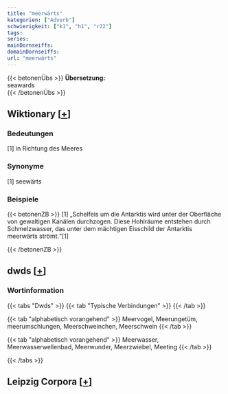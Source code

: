 ```yaml
---
title: "meerwärts"
kategorien: ["Adverb"]
schwierigkeit: ["k1", "h1", "r22"]
tags:
series:
mainDornseiffs:
domainDornseiffs:
url: "meerwärts"
---
```


{{< betonenÜbs >}}
**Übersetzung:**  
seawards  
{{< /betonenÜbs >}}

## Wiktionary [[+](https://de.wiktionary.org/wiki/meerwärts)]

### Bedeutungen
[1] in Richtung des Meeres  

### Synonyme
[1] seewärts  

### Beispiele
{{< betonenZB >}}
[1] „Schelfeis um die Antarktis wird unter der Oberfläche von gewaltigen Kanälen durchzogen. Diese Hohlräume entstehen durch Schmelzwasser, das unter dem mächtigen Eisschild der Antarktis meerwärts strömt.“[1]  

{{< /betonenZB >}}


## dwds [[+](https://www.dwds.de/wb/meerwärts)]

### Wortinformation
{{< tabs "Dwds" >}}
{{< tab "Typische Verbindungen" >}}
{{< /tab >}}

{{< tab "alphabetisch vorangehend" >}}
Meervogel, Meerungetüm, meerumschlungen, Meerschweinchen, Meerschwein
{{< /tab >}}

{{< tab "alphabetisch vorangehend" >}}
Meerwasser, Meerwasserwellenbad, Meerwunder, Meerzwiebel, Meeting
{{< /tab >}}

{{< /tabs >}}

## Leipzig Corpora [[+](https://corpora.uni-leipzig.de/en/res?word=meerwärts&corpusId=deu_newscrawl-public_2018)]

